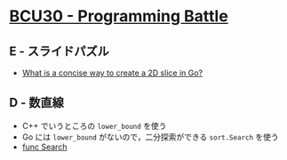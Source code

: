 # [BCU30 - Programming Battle](https://atcoder.jp/contests/bcu30)

## E - スライドパズル
- [What is a concise way to create a 2D slice in Go?](https://stackoverflow.com/questions/39804861/what-is-a-concise-way-to-create-a-2d-slice-in-go)

## D - 数直線
- C++ でいうところの `lower_bound` を使う
- Go には `lower_bound` がないので，二分探索ができる `sort.Search` を使う
- [func Search](https://golang.org/pkg/sort/#Search)
